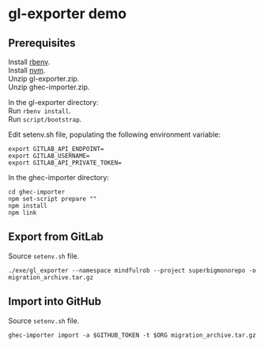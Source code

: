 # gl-exporter demo

## Prerequisites
Install [rbenv](https://github.com/rbenv/rbenv).  
Install [nvm](https://github.com/nvm-sh/nvm).  
Unzip gl-exporter.zip.  
Unzip ghec-importer.zip.  

In the gl-exporter directory:  
Run `rbenv install`.  
Run `script/bootstrap`.  

Edit setenv.sh file, populating the following environment variable:
```
export GITLAB_API_ENDPOINT=
export GITLAB_USERNAME=
export GITLAB_API_PRIVATE_TOKEN=
```

In the ghec-importer directory:
```
cd ghec-importer
npm set-script prepare ""
npm install
npm link
```

## Export from GitLab
Source `setenv.sh` file.  

```
./exe/gl_exporter --namespace mindfulrob --project superbigmonorepo -o migration_archive.tar.gz
```

## Import into GitHub
Source `setenv.sh` file.  

```
ghec-importer import -a $GITHUB_TOKEN -t $ORG migration_archive.tar.gz
```